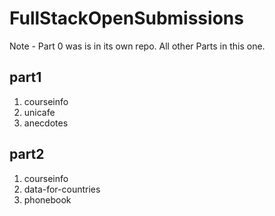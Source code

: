 # FullStackOpenSubmissions
Note - Part 0 was is in its own repo.  All other Parts in this one.

## part1 
  1. courseinfo
  2. unicafe
  3. anecdotes
  
## part2
 1. courseinfo 
 2. data-for-countries
 3. phonebook
 

